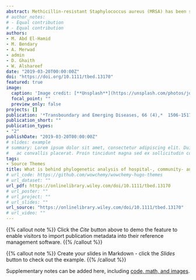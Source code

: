 ```yaml
---
abstract: Methicillin-resistant Staphylococcus aureus (MRSA) has been shown to be the predominant life-threatening pathogen in Egypt. MRSA is a major cause of severe healthcare-associated (HA) infections. During the last decades, the incidence of community-associated (CA) MRSA infections has a complex epidemiology arising from the circulation of different strains in the general population. Moreover, livestock-associated (LA) MRSA emerged recently becomes an emerging threat to public health. Therefore, it is important to illuminate the differences between CA-, HA- and LA-MRSA to shed light on their genetic diversity and evolution. This study presents the first data on analysing the correlation between CA-, LA- and HA-MRSA using antibiogram typing, molecular characteristics and antimicrobial resistance and virulence genes’ profiles. Overall, HA-MRSA strains tended to be multidrug resistant and less virulent than both LA- and CA-MRSA strains. Importantly, CA-MRSA strains had a high homology with each of HA- and LA-MRSA. However, no similarity was observed between HA- and LA-MRSA. Our findings suggest that the epidemiological changes in genetic behaviour between HA- and LA-MRSA are due to the presence of CA-MRSA confirming that CA-MRSA has created a public health crisis worldwide.
# author_notes:
# - Equal contribution
# - Equal contribution
authors:
- M. Abd El-Hamid
- M. Bendary
- A. Merwad
- admin
- D. Ghaith
- W. Alshareef
date: "2019-03-20T00:00:00Z"
doi: "https://doi.org/10.1111/tbed.13170"
featured: true
image:
  caption: 'Image credit: [**Unsplash**](https://unsplash.com/photos/jdD8gXaTZsc)'
  focal_point: ""
  preview_only: false
projects: []
publication: '*Transboundary and Emerging Diseases, 66 (4),*  1506-1517'
publication_short: ""
publication_types:
- "2"
publishDate: "2019-03-20T00:00:00Z"
# slides: example
# summary: Lorem ipsum dolor sit amet, consectetur adipiscing elit. Duis posuere tellus
#   ac convallis placerat. Proin tincidunt magna sed ex sollicitudin condimentum.
tags:
- Source Themes
title: What is behind phylogenetic analysis of hospital-, community- and livestock-associated methicillin-resistant Staphylococcus aureus?
# url_code: https://github.com/wowchemy/wowchemy-hugo-themes
# url_dataset: ""
url_pdf: https://onlinelibrary.wiley.com/doi/10.1111/tbed.13170
# url_poster: ""
# url_project: ""
# url_slides: ""
url_source: "https://onlinelibrary.wiley.com/doi/10.1111/tbed.13170"
# url_video: ""
---
```


{{% callout note %}}
Click the *Cite* button above to demo the feature to enable visitors to import publication metadata into their reference management software.
{{% /callout %}}

{{% callout note %}}
Create your slides in Markdown - click the *Slides* button to check out the example.
{{% /callout %}}

Supplementary notes can be added here, including [code, math, and images](https://wowchemy.com/docs/writing-markdown-latex/).
